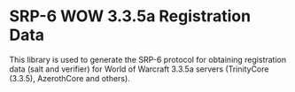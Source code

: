 # SRP-6 WOW 3.3.5a Registration Data
This library is used to generate the SRP-6 protocol for obtaining registration data (salt and verifier) for World of Warcraft 3.3.5a servers (TrinityCore (3.3.5), AzerothCore and others).
